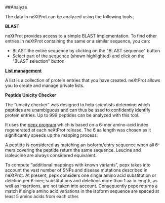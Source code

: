 ##Analyze

The data in neXtProt can be analyzed using the following tools:

**BLAST** 

neXtProt provides access to a simple BLAST implementation. To find other entries in neXtProt containing the same or a similar sequence, you can:
* BLAST the entire sequence by clicking on the "BLAST sequence" button
* Select part of the sequence (shown highlighted) and click on the "BLAST selection" button 

**[List management](/help/learn-protein-lists.md)**

A list is a collection of protein entries that you have created. neXtProt allows you to create and manage private lists.

**Peptide Unicity Checker**

The “unicity checker” was designed to help scientists determine which peptides are unambiguous and can thus be used to confidently identify protein entries. Up to 999 peptides can be analyzed with this tool.

It uses the [pepx program](https://github.com/calipho-sib/pepx) which is based on a 6-mer amino-acid index regenerated at each neXtProt release. The 6 aa length was chosen as it significantly speeds up the mapping process.

A peptide is considered as matching an isoform/entry sequence when all 6-mers covering the peptide return the same sequence. Leucine and isoleucine are always considered equivalent.

To compute “additional mappings with known variants”, pepx takes into account the vast number of SNPs and disease mutations described in neXtProt.  At present, pepx considers one single amino acid substitution or deletion per 6-mer; substitutions and deletions more than 1 aa in length, as well as insertions, are not taken into account. Consequently pepx returns a match if single amino acid variations in the isoform sequence are spaced at least 5 amino acids from each other.
